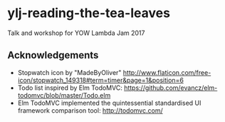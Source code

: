 # ylj-reading-the-tea-leaves

Talk and workshop for YOW Lambda Jam 2017

## Acknowledgements

- Stopwatch icon by "MadeByOliver" http://www.flaticon.com/free-icon/stopwatch_149318#term=timer&page=1&position=6
- Todo list inspired by Elm TodoMVC: https://github.com/evancz/elm-todomvc/blob/master/Todo.elm
- Elm TodoMVC implemented the quintessential standardised UI framework comparison tool: http://todomvc.com/

